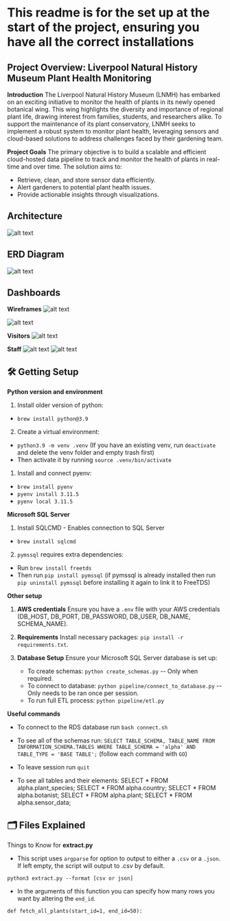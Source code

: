 # This readme is for the set up at the start of the project, ensuring you have all the correct installations


## Project Overview: Liverpool Natural History Museum Plant Health Monitoring
**Introduction**
The Liverpool Natural History Museum (LNMH) has embarked on an exciting initiative to monitor the health of plants in its newly opened botanical wing. This wing highlights the diversity and importance of regional plant life, drawing interest from families, students, and researchers alike. 
To support the maintenance of its plant conservatory, LNMH seeks to implement a robust system to monitor plant health, leveraging sensors and cloud-based solutions to address challenges faced by their gardening team.

**Project Goals**
The primary objective is to build a scalable and efficient cloud-hosted data pipeline to track and monitor the health of plants in real-time and over time. The solution aims to:

- Retrieve, clean, and store sensor data efficiently.
- Alert gardeners to potential plant health issues.
- Provide actionable insights through visualizations.


## Architecture 
![alt text](image.png)

## ERD Diagram
![alt text](image-5.png)

## Dashboards

**Wireframes**
![alt text](image-6.png)

![alt text](image-7.png)

**Visitors**
![alt text](image-4.png)


**Staff**
![alt text](image-3.png)
![alt text](image-1.png)


## 🛠️ Getting Setup

**Python version and environment**

1. Install older version of python:
- `brew install python@3.9` 

2. Create a virtual environment:
- `python3.9 -m venv .venv`
  (If you have an existing venv, run `deactivate` and delete the venv folder and empty trash first)
- Then activate it by running `source .venv/bin/activate`


1. Install and connect pyenv:
- `brew install pyenv`
- `pyenv install 3.11.5`
- `pyenv local 3.11.5`

**Microsoft SQL Server**
1. Install SQLCMD - Enables connection to SQL Server
- `brew install sqlcmd`

2. `pymssql` requires extra dependencies:
- Run `brew install freetds`
- Then run `pip install pymssql` 
  (if pymssql is already installed then run `pip uninstall pymssql` before installing it again to link it to FreeTDS)


**Other setup**

1. **AWS credentials** Ensure you have a `.env` file with your AWS credentials (DB_HOST, DB_PORT, DB_PASSWORD, DB_USER, DB_NAME, SCHEMA_NAME).
   
2. **Requirements** Install necessary packages: `pip install -r requirements.txt`.

3. **Database Setup** Ensure your Microsoft SQL Server database is set up: 
   - To create schemas: `python create_schemas.py` -- Only when required.
   - To connect to database: `python pipeline/connect_to_database.py` -- Only needs to be ran once per session.
   - To run full ETL process: `python pipeline/etl.py`

**Useful commands**
- To connect to the RDS database run `bash connect.sh`
- To see all of the schemas run: 
`SELECT TABLE_SCHEMA, TABLE_NAME
FROM INFORMATION_SCHEMA.TABLES
WHERE TABLE_SCHEMA = 'alpha' AND TABLE_TYPE = 'BASE TABLE';` 
(follow each command with `GO`)
- To leave session run `quit`

- To see all tables and their elements:
SELECT * FROM alpha.plant_species;
SELECT * FROM alpha.country;
SELECT * FROM alpha.botanist;
SELECT * FROM alpha.plant;
SELECT * FROM alpha.sensor_data;

## 🗂️ Files Explained
Things to Know for **extract.py**

- This script uses `argparse` for option to output to either a `.csv` or a `.json`.
If left empty, the script will output to .csv by default.

```
python3 extract.py --format [csv or json]
```

- In the arguments of this function you can specify how many rows you want by altering the `end_id`.

```
def fetch_all_plants(start_id=1, end_id=50):
```

